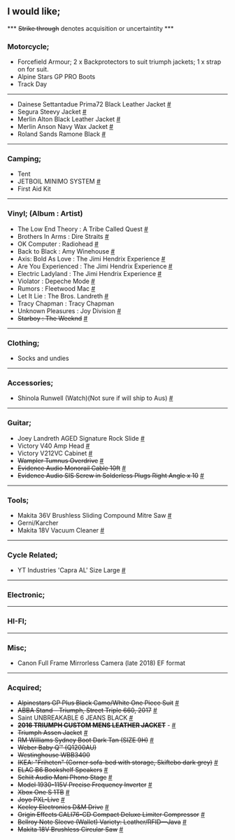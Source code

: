 

## I would like;

*** ~~Strike through~~ denotes acquisition or uncertaintity ***

### Motorcycle;

- Forcefield Armour; 2 x Backprotectors to suit triumph jackets; 1 x strap on for suit.
- Alpine Stars GP PRO Boots
- Track Day


---

- Dainese Settantadue Prima72 Black Leather Jacket [#](https://www.bikebiz.com.au/dainese-settantadue-prima72-black-leather-jacket)
- Segura Steevy Jacket [#](https://www.bikebiz.com.au/segura-steevy-jacket)
- Merlin Alton Black Leather Jacket [#](https://www.bikebiz.com.au/merlin-alton-black-leather-jacket)
- Merlin Anson Navy Wax Jacket [#](https://www.bikebiz.com.au/merlin-anson-navy-wax-jacket)
- Roland Sands Ramone Black [#](https://www.rolandsands.com/product/533/ramone/black)

---

### Camping;

- Tent
- JETBOIL MINIMO SYSTEM [#](https://www.anacondastores.com/camping-hiking/camp-cooking/camp-cooking-appliances/jetboil-minimo-system/BP90079036)
- First Aid Kit

---

### Vinyl; (Album : Artist)

- The Low End Theory : A Tribe Called Quest [#]()
- Brothers In Arms : Dire Straits [#]()
- OK Computer : Radiohead [#]()
- Back to Black : Amy Winehouse [#]()
- Axis: Bold As Love : The Jimi Hendrix Experience [#]()
- Are You Experienced : The Jimi Hendrix Experience [#]()
- Electric Ladyland : The Jimi Hendrix Experience [#]()
- Violator : Depeche Mode [#]()
- Rumors : Fleetwood Mac [#]()
- Let It Lie : The Bros. Landreth [#]()
- Tracy Chapman : Tracy Chapman
- Unknown Pleasures : Joy Division [#]()
- ~~Starboy : The Weeknd~~ [#]()

---

### Clothing;

- Socks and undies

---

### Accessories;

- Shinola Runwell (Watch)(Not sure if will ship to Aus) [#](https://www.shinola.com/mens/watches/all/the-runwell/therunwell47-leather-band-watch-s038.html)

---

### Guitar;

- Joey Landreth AGED Signature Rock Slide [#](http://www.therockslide.com/shop/the-bros-landreth/)
- Victory V40 Amp Head [#](https://guitarfactory.net/collections/victory-amplification/products/victory-v40-the-duchess-amplifier)
- Victory V212VC Cabinet [#](https://guitarfactory.net/collections/victory-amplification/products/victory-v212vc-cabinet)
- ~~Wampler Tumnus Overdrive~~ [#](https://www.pedalempire.com.au/products/tumnus-mythical-overdrive)
- ~~Evidence Audio Monorail Cable 10ft~~ [#](https://www.pedalempire.com.au/collections/cables/products/evidence-audio-monorail-cable-to-suit-sis-plugs)
- ~~Evidence Audio SIS Screw in Solderless Plugs Right Angle x 10~~ [#](https://www.pedalempire.com.au/collections/cables/products/evidence-audio-sis-screw-in-solderless-1-4-plugs?variant=32621355594)

---

### Tools;

- Makita 36V Brushless Sliding Compound Mitre Saw [#](https://www.totaltools.com.au/brands/makita/18vx2-brushless-sliding-compound-mitre-saw-skin-with-bonus)
- Gerni/Karcher
- Makita 18V Vacuum Cleaner [#](https://www.totaltools.com.au/114518-makita-18v-650ml-vacuum-cleaner-bare-dcl181fzwx)

---

### Cycle Related;

- YT Industries 'Capra AL' Size Large [#](https://au.yt-industries.com/detail/index/sArticle/1309/sCategory/342)

---

### Electronic;

---

### HI-FI;

---

### Misc;

- Canon Full Frame Mirrorless Camera (late 2018) EF format

---

### Acquired;

- ~~Alpinestars GP Plus Black Camo/White One Piece Suit~~ [#](https://www.bikebiz.com.au/alpinestars-gp-plus-black-camo-white-one-piece-suit)
- ~~ABBA Stand - Triumph, Street Triple 660, 2017~~ [#](https://abbastandsaus.com/product-detail.asp?pid=1)
- Saint UNBREAKABLE 6 JEANS BLACK [#](https://www.saint.cc/unbreakable-6-jeans-black-coated)
- ~~**2016 TRIUMPH CUSTOM MENS LEATHER JACKET**~~ - [#](https://www.peterstevens.com.au/riding-gear/brand/triumph/riding-gear/triumph-genuine-custom-mens-leather-jacket.html)
- ~~Triumph Assen Jacket~~ [#](https://www.bikebiz.com.au/triumph-accessories-triumph-assen-jacket?gclid=CjwKCAjwgabeBRBuEiwACD4R5t6VwQjJ26cIBv51Ci1mkMVDDU4wKBiFtlU2RmfGuoPhxx4RLCK1dRoC5eoQAvD_BwE)
- ~~RM Williams Sydney Boot Dark Tan (SIZE 9H)~~ [#](http://www.rmwilliams.com.au/sydney-boot/B544Y_13FGCW06.html?lang=en_AU#lang=en_AU&start=1)
- ~~Weber Baby Q™ (Q1200AU)~~
- ~~Westinghouse WBB3400~~
- ~~IKEA: "Friheten" (Corner sofa-bed with storage, Skiftebo dark grey)~~ [#](http://www.ikea.com/au/en/catalog/products/S09216703/#/S09216755)
- ~~ELAC B6 Bookshelf Speakers~~ [#](https://www.apollohifi.com.au/elac-debut-b6-bookshelf-speaker.html)
- ~~Schiit Audio Mani Phono Stage~~ [#](https://addictedtoaudio.com.au/products/schiit-audio-mani-phono-stage)
- ~~Model 1930-115V Precise Frequency Inverter~~ [#](http://www.kensclockclinic.com/products/1930-115v/)
- ~~Xbox One S 1TB~~ [#]()
- ~~Joyo PXL-Live~~ [#](https://www.artistguitars.com.au/buy/joyo-pxl-live-multiple-efx-loop-pedal-system-with/12454)
- ~~Keeley Electronics D&M Drive~~ [#](https://www.pedalempire.com.au/products/keeley-electronics-d-m-drive-pre-order)
- ~~Origin Effects CALI76-CD Compact Deluxe Limiter Compressor~~ [#](https://www.pedalempire.com.au/products/cali76-cd-compact-series-limiter-compressor)
- ~~Bellroy Note Sleeve (Wallet) Variety: Leather/RFID—Java~~ [#](https://bellroy.com/products/note-sleeve-wallet/leather_rfid/java#image-6)
- ~~Makita 18V Brushless Circular Saw~~ [#](https://www.totaltools.com.au/power-tools/cordless-tools/circular-saws/98920-makita-18v-brushless-165mm-circular-saw-dhs680z)

